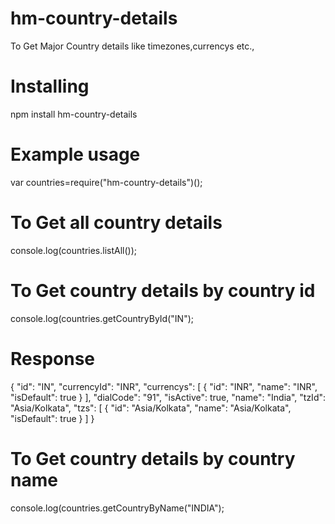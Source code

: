 # hm-country-details
To Get Major Country details like timezones,currencys etc.,


# Installing
npm install hm-country-details

# Example usage
var countries=require("hm-country-details")();

# To Get all country details 
console.log(countries.listAll());

# To Get country details by country id
console.log(countries.getCountryById("IN");

# Response
{
    "id": "IN",
    "currencyId": "INR",
    "currencys": [
      {
        "id": "INR",
        "name": "INR",
        "isDefault": true
      }
    ],
    "dialCode": "91",
    "isActive": true,
    "name": "India",
    "tzId": "Asia/Kolkata",
    "tzs": [
      {
        "id": "Asia/Kolkata",
        "name": "Asia/Kolkata",
        "isDefault": true
      }
    ]
  }

# To Get country details by country name
console.log(countries.getCountryByName("INDIA");
